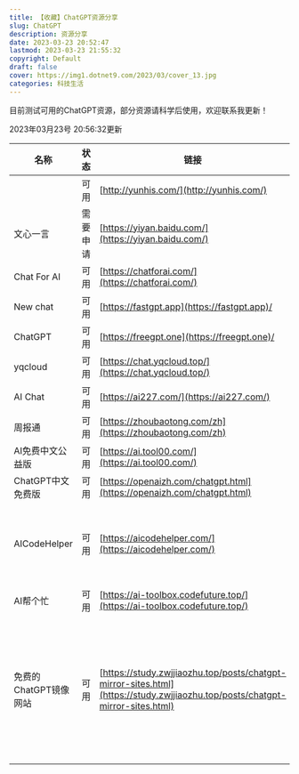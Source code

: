 ```yaml
---
title: 【收藏】ChatGPT资源分享
slug: ChatGPT
description: 资源分享
date: 2023-03-23 20:52:47
lastmod: 2023-03-23 21:55:32
copyright: Default
draft: false
cover: https://img1.dotnet9.com/2023/03/cover_13.jpg
categories: 科技生活
---
```


目前测试可用的ChatGPT资源，部分资源请科学后使用，欢迎联系我更新！

2023年03月23号 20:56:32更新

|名称|状态|链接|备注|
|----|----|----|----|
||可用|[http://yunhis.com/](http://yunhis.com/)|
|文心一言|需要申请|[https://yiyan.baidu.com/](https://yiyan.baidu.com/)|
|Chat For AI|可用|[https://chatforai.com/](https://chatforai.com/)|
|New chat|可用|[https://fastgpt.app](https://fastgpt.app)/
|ChatGPT|可用|[https://freegpt.one](https://freegpt.one)/
|yqcloud|可用|[https://chat.yqcloud.top/](https://chat.yqcloud.top/)|
|AI Chat|可用|[https://ai227.com/](https://ai227.com/)|
|周报通|可用|[https://zhoubaotong.com/zh](https://zhoubaotong.com/zh)|帮你写周报的网站|
|AI免费中文公益版|可用|[https://ai.tool00.com/](https://ai.tool00.com/)|
|ChatGPT中文免费版|可用|[https://openaizh.com/chatgpt.html](https://openaizh.com/chatgpt.html)|
|AICodeHelper|可用|[https://aicodehelper.com/](https://aicodehelper.com/)|AI编程助手，AI代码生成，免费在线生成最佳代码|
|AI帮个忙|可用|[https://ai-toolbox.codefuture.top/](https://ai-toolbox.codefuture.top/)|实用在线工具很多|
|免费的ChatGPT镜像网站|可用|[https://study.zwjjiaozhu.top/posts/chatgpt-mirror-sites.html](https://study.zwjjiaozhu.top/posts/chatgpt-mirror-sites.html)|这个网站更新了不少免费ChatGPT资源，上面的链接如果不可用，可在这个网站找其他资源|